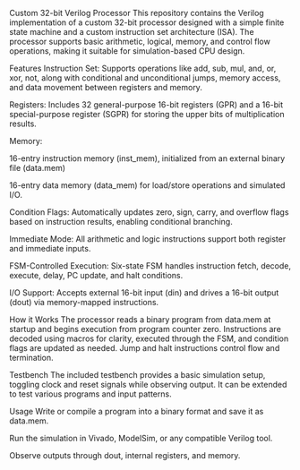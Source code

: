 Custom 32-bit Verilog Processor
This repository contains the Verilog implementation of a custom 32-bit processor designed with a simple finite state machine and a custom instruction set architecture (ISA). The processor supports basic arithmetic, logical, memory, and control flow operations, making it suitable for simulation-based CPU design.

Features
Instruction Set: Supports operations like add, sub, mul, and, or, xor, not, along with conditional and unconditional jumps, memory access, and data movement between registers and memory.

Registers: Includes 32 general-purpose 16-bit registers (GPR) and a 16-bit special-purpose register (SGPR) for storing the upper bits of multiplication results.

Memory:

16-entry instruction memory (inst_mem), initialized from an external binary file (data.mem)

16-entry data memory (data_mem) for load/store operations and simulated I/O.

Condition Flags: Automatically updates zero, sign, carry, and overflow flags based on instruction results, enabling conditional branching.

Immediate Mode: All arithmetic and logic instructions support both register and immediate inputs.

FSM-Controlled Execution: Six-state FSM handles instruction fetch, decode, execute, delay, PC update, and halt conditions.

I/O Support: Accepts external 16-bit input (din) and drives a 16-bit output (dout) via memory-mapped instructions.

How it Works
The processor reads a binary program from data.mem at startup and begins execution from program counter zero. Instructions are decoded using macros for clarity, executed through the FSM, and condition flags are updated as needed. Jump and halt instructions control flow and termination.

Testbench
The included testbench provides a basic simulation setup, toggling clock and reset signals while observing output. It can be extended to test various programs and input patterns.

Usage
Write or compile a program into a binary format and save it as data.mem.

Run the simulation in Vivado, ModelSim, or any compatible Verilog tool.

Observe outputs through dout, internal registers, and memory.